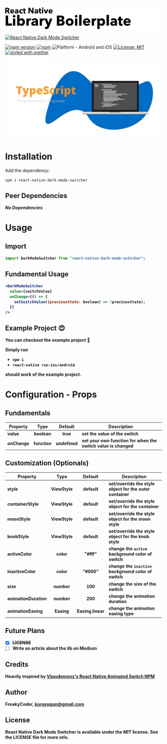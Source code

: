<img alt="React Native Dark Mode Switcher" src="assets/logo.png" width="1050"/>

[![React Native Dark Mode Switcher](https://img.shields.io/badge/-Extremely%20easy%20to%20create%20a%20React%20Native%20Component%20Library%20with%20both%20Stateful%20and%20Functional%20Component%20Examples-orange?style=for-the-badge)](https://github.com/WrathChaos/react-native-dark-mode-switcher)

[![npm version](https://img.shields.io/npm/v/react-native-dark-mode-switcher.svg?style=for-the-badge)](https://www.npmjs.com/package/react-native-dark-mode-switcher)
[![npm](https://img.shields.io/npm/dt/react-native-dark-mode-switcher.svg?style=for-the-badge)](https://www.npmjs.com/package/react-native-dark-mode-switcher)
![Platform - Android and iOS](https://img.shields.io/badge/platform-Android%20%7C%20iOS-blue.svg?style=for-the-badge)
[![License: MIT](https://img.shields.io/badge/License-MIT-green.svg?style=for-the-badge)](https://opensource.org/licenses/MIT)
[![styled with prettier](https://img.shields.io/badge/styled_with-prettier-ff69b4.svg?style=for-the-badge)](https://github.com/prettier/prettier)

<p align="center">
  <img alt="React Native Dark Mode Switcher"
        src="assets/Screenshots/typescript.jpg" />
</p>

# Installation

Add the dependency:

```bash
npm i react-native-dark-mode-switcher
```

## Peer Dependencies

<b><i>No Dependencies</i><b>

# Usage

## Import

```jsx
import DarkModeSwitcher from "react-native-dark-mode-switcher";
```

## Fundamental Usage

```jsx
<DarkModeSwitcher
  value={switchValue}
  onChange={() => {
    setSwitchValue((previousState: boolean) => !previousState);
  }}
/>
```

## Example Project 😍

You can checkout the example project 🥰

Simply run

- `npm i`
- `react-native run-ios/android`

should work of the example project.

# Configuration - Props

## Fundamentals

| Property |   Type   |  Default  | Description                                                |
| -------- | :------: | :-------: | ---------------------------------------------------------- |
| value    | boolean  |   true    | set the value of the switch                                |
| onChange | function | undefined | set your own function for when the switch value is changed |

## Customization (Optionals)

| Property          |   Type    |    Default    | Description                                           |
| ----------------- | :-------: | :-----------: | ----------------------------------------------------- |
| style             | ViewStyle |    default    | set/override the style object for the outer container |
| containerStyle    | ViewStyle |    default    | set/override the style object for the container       |
| moonStyle         | ViewStyle |    default    | set/override the style object for the moon style      |
| knobStyle         | ViewStyle |    default    | set/override the style object for the knob style      |
| activeColor       |   color   |    "#fff"     | change the `active` background color of switch        |
| inactiveColor     |   color   |    "#000"     | change the `inactive` background color of switch      |
| size              |  number   |      100      | change the size of the switch                         |
| animationDuration |  number   |      200      | change the animation duration                         |
| animationEasing   |  Easing   | Easing.linear | change the animation easing type                      |

## Future Plans

- [x] ~~LICENSE~~
- [ ] Write an article about the lib on Medium

## Credits

Heavily inspired by [Vijaydemonz's React Native Animated Switch NPM](https://github.com/vijaydemonz/react-native-animated-switch-npm)

## Author

FreakyCoder, kurayogun@gmail.com

## License

React Native Dark Mode Switcher is available under the MIT license. See the LICENSE file for more info.
